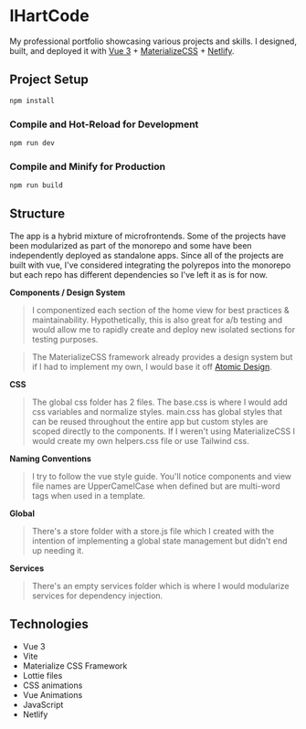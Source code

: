 # IHartCode

My professional portfolio showcasing various projects and skills. I designed, built, and deployed it with [Vue 3](https://vuejs.org/) + [MaterializeCSS](https://materializecss.com/) + [Netlify](https://www.netlify.com/).

## Project Setup

```sh
npm install
```

### Compile and Hot-Reload for Development

```sh
npm run dev
```

### Compile and Minify for Production

```sh
npm run build
```

## Structure
The app is a hybrid mixture of microfrontends. Some of the projects have been modularized as part of the monorepo and some have been independently deployed as standalone apps. Since all of the projects are built with vue, I've considered integrating the polyrepos into the monorepo but each repo has different dependencies so I've left it as is for now.

**Components / Design System**
> I componentized each section of the home view for best practices & maintainability. Hypothetically, this is also great for a/b testing and would allow me to rapidly create and deploy new isolated sections for testing purposes.

> The MaterializeCSS framework already provides a design system but if I had to implement my own, I would base it off [Atomic Design](https://atomicdesign.bradfrost.com/chapter-2/).

**CSS**
> The global css folder has 2 files. The base.css is where I would add css variables and normalize styles. main.css has global styles that can be reused throughout the entire app but custom styles are scoped directly to the components. If I weren't using MaterializeCSS I would create my own helpers.css file or use Tailwind css.

**Naming Conventions**
> I try to follow the vue style guide. You'll notice components and view file names are UpperCamelCase when defined but are multi-word tags when used in a template.

**Global**
> There's a store folder with a store.js file which I created with the intention of implementing a global state management but didn't end up needing it.

**Services**
> There's an empty services folder which is where I would modularize services for dependency injection.

## Technologies
- Vue 3 
- Vite 
- Materialize CSS Framework
- Lottie files
- CSS animations 
- Vue Animations
- JavaScript
- Netlify

